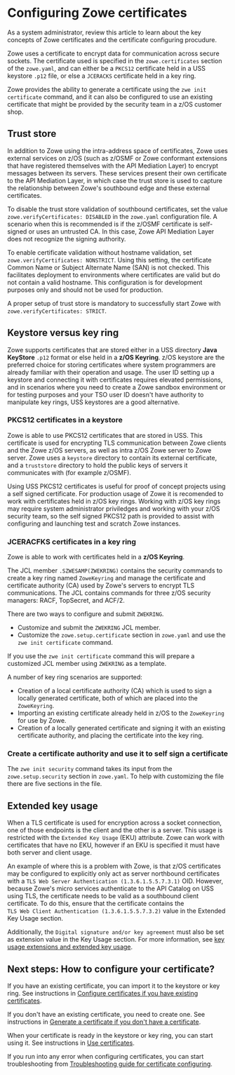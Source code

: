 # Configuring Zowe certificates 

As a system administrator, review this article to learn about the key concepts of Zowe certificates and the certificate configuring procudure.

Zowe uses a certificate to encrypt data for communication across secure sockets. The certificate used is specified in the `zowe.certificates` section of the `zowe.yaml`, and can either be a `PKCS12` certificate held in a USS keystore `.p12` file, or else a `JCERACKS` certificate held in a key ring.  

Zowe provides the ability to generate a certificate using the `zwe init certificate` command, and it can also be configured to use an existing certificate that might be provided by the security team in a z/OS customer shop.
 
## Trust store

In addition to Zowe using the intra-address space of certificates, Zowe uses external services on z/OS (such as z/OSMF or Zowe conformant extensions that have registered themselves with the API Mediation Layer) to encrypt messages between its servers.  These services present their own certificate to the API Mediation Layer, in which case the trust store is used to capture the relationship between Zowe's southbound edge and these external certificates.  

To disable the trust store validation of southbound certificates, set the value `zowe.verifyCertificates: DISABLED` in the `zowe.yaml` configuration file. A scenario when this is recommended is if the z/OSMF certificate is self-signed or uses an untrusted CA. In this case, Zowe API Mediation Layer does not recognize the signing authority.  

To enable certificate validation without hostname validation, set `zowe.verifyCertificates: NONSTRICT`. Using this setting, the certificate Common Name or Subject Alternate Name (SAN) is not checked. This facilitates deployment to environments where certificates are valid but do not contain a valid hostname. This configuration is for development purposes only and should not be used for production.

A proper setup of trust store is mandatory to successfully start Zowe with `zowe.verifyCertificates: STRICT`.


## Keystore versus key ring

Zowe supports certificates that are stored either in a USS directory **Java KeyStore** `.p12` format or else held in a **z/OS Keyring**. z/OS keystore are the preferred choice for storing certificates where system programmers are already familiar with their operation and usage. The user ID setting up a keystore and connecting it with certificates requires elevated permissions, and in scenarios where you need to create a Zowe sandbox environment or for testing purposes and your TSO user ID doesn't have authority to manipulate key rings, USS keystores are a good alternative.

### PKCS12 certificates in a keystore

Zowe is able to use PKCS12 certificates that are stored in USS. This certificate is used for encrypting TLS communication between Zowe clients and the Zowe z/OS servers, as well as intra z/OS Zowe server to Zowe server.  Zowe uses a `keystore` directory to contain its external certificate, and a `truststore` directory to hold the public keys of servers it communicates with (for example z/OSMF).  

Using USS PKCS12 certificates is useful for proof of concept projects using a self signed certificate.  For production usage of Zowe it is recomended to work with certificates held in z/OS key rings. Working with z/OS key rings may require system administrator priviledges and working with your z/OS security team, so the self signed PKCS12 path is provided to assist with configuring and launching test and scratch Zowe instances.

### JCERACFKS certificates in a key ring

Zowe is able to work with certificates held in a **z/OS Keyring**.  

The JCL member `.SZWESAMP(ZWEKRING)` contains the security commands to create a key ring named `ZoweKeyring` and manage the certificate and certificate authority (CA) used by Zowe's servers to encrypt TLS communications.  The JCL contains commands for three z/OS security managers: RACF, TopSecret, and ACF/2.

There are two ways to configure and submit `ZWEKRING`.

- Customize and submit the `ZWEKRING` JCL member.
- Customize the `zowe.setup.certificate` section in `zowe.yaml` and use the `zwe init certificate` command. 

If you use the `zwe init certificate` command this will prepare a customized JCL member using `ZWEKRING` as a template.  

A number of key ring scenarios are supported:

- Creation of a local certificate authority (CA) which is used to sign a locally generated certificate, both of which are placed into the `ZoweKeyring`.
- Importing an existing certificate already held in z/OS to the `ZoweKeyring` for use by Zowe.  
- Creation of a locally generated certificate and signing it with an existing certificate authority, and placing the certificate into the key ring.


### Create a certificate authority and use it to self sign a certificate

The `zwe init security` command takes its input from the `zowe.setup.security` section in `zowe.yaml`.  To help with customizing the file there are five sections in the file.

## Extended key usage

When a TLS certificate is used for encryption across a socket connection, one of those endpoints is the client and the other is a server.  This usage is restricted with the `Extended Key Usage` (EKU) attribute. Zowe can work with certificates that have no EKU, however if an EKU is specified it must have both server and client usage. 

An example of where this is a problem with Zowe, is that z/OS certificates may be configured to explicitly only act as server northbound certificates with a `TLS Web Server Authentication (1.3.6.1.5.5.7.3.1)` OID. However, because Zowe's micro services authenticate to the API Catalog on USS using TLS, the certificate needs to be valid as a southbound client certificate.  To do this, ensure that the certificate contains the `TLS Web Client Authentication (1.3.6.1.5.5.7.3.2)` value in the Extended Key Usage section.

Additionally, the `Digital signature and/or key agreement` must also be set as extension value in the Key Usage section. For more information, see [key usage extensions and extended key usage](https://help.hcltechsw.com/domino/10.0.1/admin/conf_keyusageextensionsandextendedkeyusage_r.html).

## Next steps: How to configure your certificate?

If you have an existing certificate, you can import it to the keystore or key ring. See instructions in [Configure certificates if you have existing certificates](./import-certificates.md).

If you don't have an existing certificate, you need to create one. See instructions in [Generate a certificate if you don't have a certificate](./generate-certificates.md).

When your certificate is ready in the keystore or key ring, you can start using it. See instructions in [Use certificates](./use-certificates.md).

If you run into any error when configuring certificates, you can start troubleshooting from [Troubleshooting guide for certificate configuring](placeholder).
